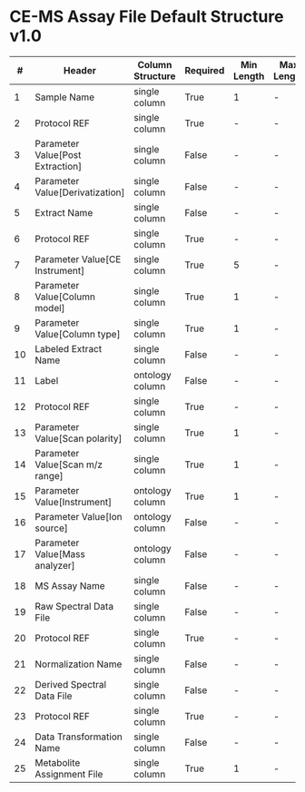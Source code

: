 # CE-MS Assay File Default Structure v1.0

| # |Header  | Column Structure  | Required | Min Length | Max Length | Description | Examples | Controlled Terms| Default Value  |
|---|--------|-------------------|----------|------------|------------|-------------|----------|-----------------|----------------|
| 1 | Sample Name | single column | True | 1 | - |  |  | [Controlled Terms](../../../docs/prioritised-control-lists/assay-control-lists/1_0/assay-file-CE-MS-1_0.md#sample-name-column) | |
| 2 | Protocol REF | single column | True | - | - |  |  | [Controlled Terms](../../../docs/prioritised-control-lists/assay-control-lists/1_0/assay-file-CE-MS-1_0.md#protocol-ref-column) | Extraction|
| 3 | Parameter Value[Post Extraction] | single column | False | - | - |  |  | [Controlled Terms](../../../docs/prioritised-control-lists/assay-control-lists/1_0/assay-file-CE-MS-1_0.md#parameter-valuepost-extraction-column) | |
| 4 | Parameter Value[Derivatization] | single column | False | - | - |  |  | [Controlled Terms](../../../docs/prioritised-control-lists/assay-control-lists/1_0/assay-file-CE-MS-1_0.md#parameter-valuederivatization-column) | |
| 5 | Extract Name | single column | False | - | - |  |  | [Controlled Terms](../../../docs/prioritised-control-lists/assay-control-lists/1_0/assay-file-CE-MS-1_0.md#extract-name-column) | |
| 6 | Protocol REF | single column | True | - | - |  |  | [Controlled Terms](../../../docs/prioritised-control-lists/assay-control-lists/1_0/assay-file-CE-MS-1_0.md#protocol-ref-column) | Capillary Electrophoresis|
| 7 | Parameter Value[CE Instrument] | single column | True | 5 | - |  |  | [Controlled Terms](../../../docs/prioritised-control-lists/assay-control-lists/1_0/assay-file-CE-MS-1_0.md#parameter-valuece-instrument-column) | |
| 8 | Parameter Value[Column model] | single column | True | 1 | - |  |  | [Controlled Terms](../../../docs/prioritised-control-lists/assay-control-lists/1_0/assay-file-CE-MS-1_0.md#parameter-valuecolumn-model-column) | |
| 9 | Parameter Value[Column type] | single column | True | 1 | - |  |  | [Controlled Terms](../../../docs/prioritised-control-lists/assay-control-lists/1_0/assay-file-CE-MS-1_0.md#parameter-valuecolumn-type-column) | |
| 10 | Labeled Extract Name | single column | False | - | - |  |  | [Controlled Terms](../../../docs/prioritised-control-lists/assay-control-lists/1_0/assay-file-CE-MS-1_0.md#labeled-extract-name-column) | |
| 11 | Label | ontology column | False | - | - |  |  | [Controlled Terms](../../../docs/prioritised-control-lists/assay-control-lists/1_0/assay-file-CE-MS-1_0.md#label-column) | |
| 12 | Protocol REF | single column | True | - | - |  |  | [Controlled Terms](../../../docs/prioritised-control-lists/assay-control-lists/1_0/assay-file-CE-MS-1_0.md#protocol-ref-column) | Mass spectrometry|
| 13 | Parameter Value[Scan polarity] | single column | True | 1 | - |  |  | [Controlled Terms](../../../docs/prioritised-control-lists/assay-control-lists/1_0/assay-file-CE-MS-1_0.md#parameter-valuescan-polarity-column) | |
| 14 | Parameter Value[Scan m/z range] | single column | True | 1 | - |  |  | [Controlled Terms](../../../docs/prioritised-control-lists/assay-control-lists/1_0/assay-file-CE-MS-1_0.md#parameter-valuescan-m/z-range-column) | |
| 15 | Parameter Value[Instrument] | ontology column | True | 1 | - |  |  | [Controlled Terms](../../../docs/prioritised-control-lists/assay-control-lists/1_0/assay-file-CE-MS-1_0.md#parameter-valueinstrument-column) | |
| 16 | Parameter Value[Ion source] | ontology column | False | - | - |  |  | [Controlled Terms](../../../docs/prioritised-control-lists/assay-control-lists/1_0/assay-file-CE-MS-1_0.md#parameter-valueion-source-column) | |
| 17 | Parameter Value[Mass analyzer] | ontology column | False | - | - |  |  | [Controlled Terms](../../../docs/prioritised-control-lists/assay-control-lists/1_0/assay-file-CE-MS-1_0.md#parameter-valuemass-analyzer-column) | |
| 18 | MS Assay Name | single column | False | - | - |  |  | [Controlled Terms](../../../docs/prioritised-control-lists/assay-control-lists/1_0/assay-file-CE-MS-1_0.md#ms-assay-name-column) | |
| 19 | Raw Spectral Data File | single column | False | - | - |  |  | [Controlled Terms](../../../docs/prioritised-control-lists/assay-control-lists/1_0/assay-file-CE-MS-1_0.md#raw-spectral-data-file-column) | |
| 20 | Protocol REF | single column | True | - | - |  |  | [Controlled Terms](../../../docs/prioritised-control-lists/assay-control-lists/1_0/assay-file-CE-MS-1_0.md#protocol-ref-column) | Data transformation|
| 21 | Normalization Name | single column | False | - | - |  |  | [Controlled Terms](../../../docs/prioritised-control-lists/assay-control-lists/1_0/assay-file-CE-MS-1_0.md#normalization-name-column) | |
| 22 | Derived Spectral Data File | single column | False | - | - |  |  | [Controlled Terms](../../../docs/prioritised-control-lists/assay-control-lists/1_0/assay-file-CE-MS-1_0.md#derived-spectral-data-file-column) | |
| 23 | Protocol REF | single column | True | - | - |  |  | [Controlled Terms](../../../docs/prioritised-control-lists/assay-control-lists/1_0/assay-file-CE-MS-1_0.md#protocol-ref-column) | Metabolite identification|
| 24 | Data Transformation Name | single column | False | - | - |  |  | [Controlled Terms](../../../docs/prioritised-control-lists/assay-control-lists/1_0/assay-file-CE-MS-1_0.md#data-transformation-name-column) | |
| 25 | Metabolite Assignment File | single column | True | 1 | - |  |  | [Controlled Terms](../../../docs/prioritised-control-lists/assay-control-lists/1_0/assay-file-CE-MS-1_0.md#metabolite-assignment-file-column) | |

